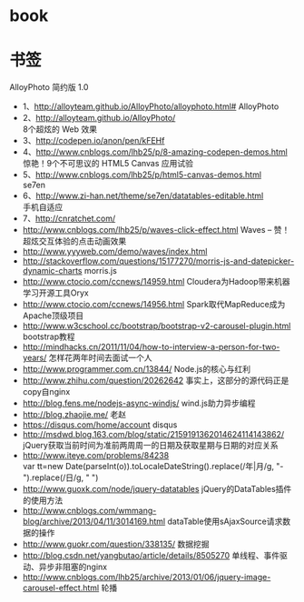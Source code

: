 book
====

书签
===========

AlloyPhoto 简约版 1.0<br/>
* 1、http://alloyteam.github.io/AlloyPhoto/alloyphoto.html# 
AlloyPhoto<br/>
* 2、http://alloyteam.github.io/AlloyPhoto/     
8个超炫的 Web 效果<br/>
* 3、http://codepen.io/anon/pen/kFEHf <br/>
* 4、http://www.cnblogs.com/lhb25/p/8-amazing-codepen-demos.html   
惊艳！9个不可思议的 HTML5 Canvas 应用试验<br/>
* 5、http://www.cnblogs.com/lhb25/p/html5-canvas-demos.html  
se7en<br/>
* 6、http://www.zi-han.net/theme/se7en/datatables-editable.html  
手机自适应<br/>
* 7、http://cnratchet.com/   
* http://www.cnblogs.com/lhb25/p/waves-click-effect.html  Waves – 赞！超炫交互体验的点击动画效果
* http://www.yyyweb.com/demo/waves/index.html  
* http://stackoverflow.com/questions/15177270/morris-js-and-datepicker-dynamic-charts   morris.js
* http://www.ctocio.com/ccnews/14959.html  Cloudera为Hadoop带来机器学习开源工具Oryx
* http://www.ctocio.com/ccnews/14956.html  Spark取代MapReduce成为Apache顶级项目
* http://www.w3cschool.cc/bootstrap/bootstrap-v2-carousel-plugin.html  bootstrap教程
* http://mindhacks.cn/2011/11/04/how-to-interview-a-person-for-two-years/  怎样花两年时间去面试一个人
* http://www.programmer.com.cn/13844/   Node.js的核心与红利
* http://www.zhihu.com/question/20262642  事实上，这部分的源代码正是copy自nginx
* http://blog.fens.me/nodejs-async-windjs/  wind.js助力异步编程
* http://blog.zhaojie.me/  老赵
* https://disqus.com/home/account  disqus
* http://msdwd.blog.163.com/blog/static/2159191362014624114143862/     jQuery获取当前时间为准前两周周一的日期及获取星期与日期的对应关系  
* http://www.iteye.com/problems/84238   
  var tt=new Date(parseInt(o)).toLocaleDateString().replace(/年|月/g, "-").replace(/日/g, " ")  
* http://www.guoxk.com/node/jquery-datatables   jQuery的DataTables插件的使用方法
* http://www.cnblogs.com/wmmang-blog/archive/2013/04/11/3014169.html dataTable使用sAjaxSource请求数据的操作
* http://www.guokr.com/question/338135/ 数据挖掘
* http://blog.csdn.net/yangbutao/article/details/8505270 单线程、事件驱动、异步非阻塞的nginx
* http://www.cnblogs.com/lhb25/archive/2013/01/06/jquery-image-carousel-effect.html 轮播

